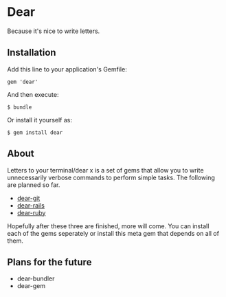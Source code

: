 # Dear

Because it's nice to write letters.

## Installation

Add this line to your application's Gemfile:

    gem 'dear'

And then execute:

    $ bundle

Or install it yourself as:

    $ gem install dear

## About
Letters to your terminal/dear x is a set of gems that allow you to write
unnecessarily verbose commands to perform simple tasks. The following are planned
so far.

* [dear-git](https://github.com/letters-to-your-terminal/dear-git)
* [dear-rails](https://github.com/letters-to-your-terminal/dear-rails)
* [dear-ruby](https://github.com/letters-to-your-terminal/dear-ruby)

Hopefully after these three are finished, more will come. You can install each of
the gems seperately or install this meta gem that depends on all of them.

## Plans for the future 

* dear-bundler
* dear-gem
